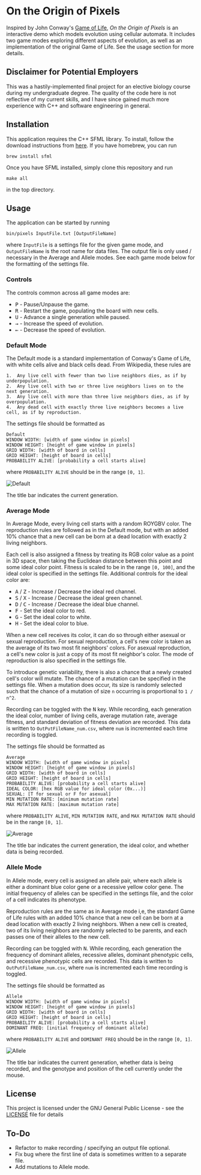 
# On the Origin of Pixels
Inspired by John Conway's [Game of Life](https://en.wikipedia.org/wiki/Conway%27s_Game_of_Life), *On the Origin of Pixels* is an interactive demo which models evolution using cellular automata. It includes two game modes exploring different aspects of evolution, as well as an implementation of the original Game of Life. See the usage section for more details.

## Disclaimer for Potential Employers
This was a hastily-implemented final project for an elective biology course during my undergraduate degree. The quality of the code here is not reflective of my current skills, and I have since gained much more experience with C++ and software engineering in general.

## Installation
This application requires the C++ SFML library. To install, follow the download instructions from [here](https://www.sfml-dev.org/). If you have homebrew, you can run
```
brew install sfml
```
Once you have SFML installed, simply clone this repository and run
```
make all
```
in the top directory.
## Usage
The application can be started by running
```
bin/pixels InputFile.txt [OutputFileName]
```
where `InputFile` is a settings file for the given game mode, and `OutputFileName` is the root name for data files. The output file is only used / necessary in the Average and Allele modes. See each game mode below for the formatting of the settings file.

### Controls
The controls common across all game modes are:
* <kbd>P</kbd> - Pause/Unpause the game.
* <kbd>R</kbd> - Restart the game, populating the board with new cells.
* <kbd>U</kbd> - Advance a single generation while paused.
* <kbd>&rarr;</kbd> - Increase the speed of evolution.
* <kbd>&larr;</kbd> - Decrease the speed of evolution.

### Default Mode
The Default mode is a standard implementation of Conway's Game of Life, with white cells alive and black cells dead. From Wikipedia, these rules are
```
1.  Any live cell with fewer than two live neighbors dies, as if by underpopulation.
2.  Any live cell with two or three live neighbors lives on to the next generation.
3.  Any live cell with more than three live neighbors dies, as if by overpopulation.
4.  Any dead cell with exactly three live neighbors becomes a live cell, as if by reproduction.
```
The settings file should be formatted as
```
Default
WINDOW WIDTH: [width of game window in pixels]
WINDOW HEIGHT: [height of game window in pixels]
GRID WIDTH: [width of board in cells]
GRID HEIGHT: [height of board in cells]
PROBABILITY ALIVE: [probability a cell starts alive]
```
where `PROBABILITY ALIVE` should be in the range `[0, 1]`. 

![Default](/images/Default.png?raw=true)

The title bar indicates the current generation.

### Average Mode
In Average Mode, every living cell starts with a random ROYGBV color. The reproduction rules are followed as in the Default mode, but with an added 10% chance that a new cell can be born at a dead location with exactly 2 living neighbors. 

Each cell is also assigned a fitness by treating its RGB color value as a point in 3D space, then taking the Euclidean distance between this point and some ideal color point. Fitness is scaled to be in the range `[0, 100]`,  and the ideal color is specified in the settings file. Additional controls for the ideal color are:
* <kbd>A</kbd> / <kbd>Z</kbd> - Increase / Decrease the ideal red channel.
* <kbd>S</kbd> / <kbd>X</kbd> - Increase / Decrease the ideal green channel.
* <kbd>D</kbd> / <kbd>C</kbd> - Increase / Decrease the ideal blue channel.
* <kbd>F</kbd> - Set the ideal color to red.
* <kbd>G</kbd> - Set the ideal color to white.
* <kbd>H</kbd> - Set the ideal color to blue.

When a new cell receives its color, it can do so through either asexual or sexual reproduction. For sexual reproduction, a cell's new color is taken as the average of its two most fit neighbors' colors. For asexual reproduction, a cell's new color is just a copy of its most fit neighbor's color. The mode of reproduction is also specified in the settings file. 

To introduce genetic variability, there is also a chance that a newly created cell's color will mutate. The chance of a mutation can be specified in the settings file. When a mutation does occur, its size is randomly selected such that the chance of a mutation of size `n` occurring is proportional to `1 / n^2`.

Recording can be toggled with the <kbd>N</kbd> key. While recording, each generation the ideal color, number of living cells, average mutation rate, average fitness, and standard deviation of fitness deviation are recorded. This data is written to `OutPutFileName_num.csv`, where `num` is incremented each time recording is toggled.

The settings file should be formatted as
```
Average
WINDOW WIDTH: [width of game window in pixels]
WINDOW HEIGHT: [height of game window in pixels]
GRID WIDTH: [width of board in cells]
GRID HEIGHT: [height of board in cells]
PROBABILITY ALIVE: [probability a cell starts alive]
IDEAL COLOR: [hex RGB value for ideal color (0x...)]
SEXUAL: [T for sexual or F for asexual]
MIN MUTATION RATE: [minimum mutation rate]
MAX MUTATION RATE: [maximum mutation rate]
```
where `PROBABILITY ALIVE`, `MIN MUTATION RATE`,  and `MAX MUTATION RATE` should be in the range `[0, 1]`. 

![Average](/images/Average.png?raw=true)

The title bar indicates the current generation, the ideal color, and whether data is being recorded.

### Allele Mode
In Allele mode, every cell is assigned an allele pair, where each allele is either a dominant blue color gene or a recessive yellow color gene. The initial frequency of alleles can be specified in the settings file, and the color of a cell indicates its phenotype. 

Reproduction rules are the same as in Average mode i,e, the standard Game of Life rules with an added 10% chance that a new cell can be born at a dead location with exactly 2 living neighbors. When a new cell is created, two of its living neighbors are randomly selected to be parents, and each passes one of their alleles to the new cell.

Recording can be toggled with <kbd>N</kbd>. While recording, each generation the frequency of dominant alleles, recessive alleles, dominant phenotypic cells, and recessive phenotypic cells are recorded. This data is written to `OutPutFileName_num.csv`, where `num` is incremented each time recording is toggled.

The settings file should be formatted as
```
Allele
WINDOW WIDTH: [width of game window in pixels]
WINDOW HEIGHT: [height of game window in pixels]
GRID WIDTH: [width of board in cells]
GRID HEIGHT: [height of board in cells]
PROBABILITY ALIVE: [probability a cell starts alive]
DOMINANT FREQ: [initial frequency of dominant allele]
```
where `PROBABILITY ALIVE` and `DOMINANT FREQ` should be in the range `[0, 1]`. 

![Allele](/images/Allele.png?raw=true)

The title bar indicates the current generation, whether data is being recorded, and the genotype and position of the cell currently under the mouse.

## License
This project is licensed under the GNU General Public License - see the [LICENSE](LICENSE) file for details

## To-Do
* Refactor to make recording / specifying an output file optional.
* Fix bug where the first line of data is sometimes written to a separate file.
* Add mutations to Allele mode.
